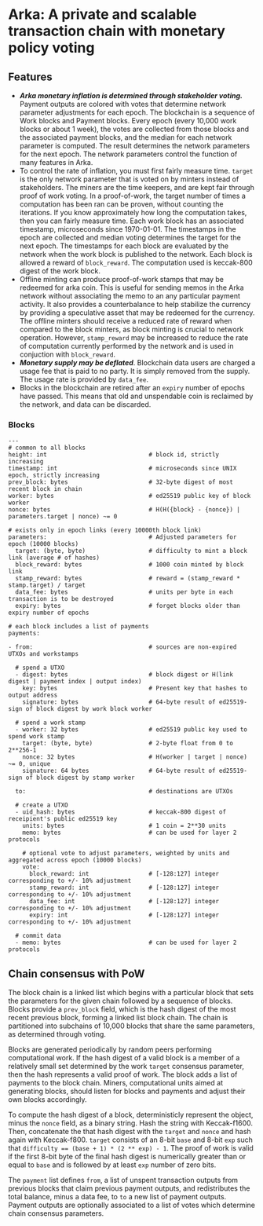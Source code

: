 
# Arka: A private and scalable transaction chain with monetary policy voting

## Features

- ___Arka monetary inflation is determined through stakeholder voting.___  Payment outputs are colored with votes that determine network parameter adjustments for each epoch.  The blockchain is a sequence of Work blocks and Payment blocks.  Every epoch (every 10,000 work blocks or about 1 week), the votes are collected from those blocks and the associated payment blocks, and the median for each network parameter is computed.  The result determines the network parameters for the next epoch.  The network parameters control the function of many features in Arka.
- To control the rate of inflation, you must first fairly measure time.  `target` is the only network parameter that is voted on by minters instead of stakeholders.  The miners are the time keepers, and are kept fair through proof of work voting.  In a proof-of-work, the target number of times a computation has been ran can be proven, without counting the iterations.  If you know approximately how long the computation takes, then you can fairly measure time.  Each work block has an associated timestamp, microseconds since 1970-01-01.  The timestamps in the epoch are collected and median voting determines the target for the next epoch.  The timestamps for each block are evaluated by the network when the work block is published to the network.  Each block is allowed a reward of `block_reward`.  The computation used is keccak-800 digest of the work block.
- Offline minting can produce proof-of-work stamps that may be redeemed for arka coin.  This is useful for sending memos in the Arka network without associating the memo to an any particular payment activity.  It also provides a counterbalance to help stabilize the currency by providing a speculative asset that may be redeemed for the currency.  The offline minters should receive a reduced rate of reward when compared to the block minters, as block minting is crucial to network operation.  However, `stamp_reward` may be increased to reduce the rate of computation currently performed by the network and is used in conjuction with `block_reward`.
- ___Monetary supply may be deflated___.  Blockchain data users are charged a usage fee that is paid to no party.  It is simply removed from the supply.  The usage rate is provided by `data_fee`.
- Blocks in the blockchain are retired after an `expiry` number of epochs have passed.  This means that old and unspendable coin is reclaimed by the network, and data can be discarded.

### Blocks

    ---
    # common to all blocks
    height: int                             # block id, strictly increasing
    timestamp: int                          # microseconds since UNIX epoch, strictly increasing
    prev_block: bytes                       # 32-byte digest of most recent block in chain
    worker: bytes                           # ed25519 public key of block worker
    nonce: bytes                            # H(H({block} - {nonce}) | parameters.target | nonce) ~= 0

    # exists only in epoch links (every 10000th block link)
    parameters:                             # Adjusted parameters for epoch (10000 blocks)
      target: (byte, byte)                  # difficulty to mint a block link (average # of hashes)
      block_reward: bytes                   # 1000 coin minted by block link
      stamp_reward: bytes                   # reward = (stamp_reward * stamp.target) / target
      data_fee: bytes                       # units per byte in each transaction is to be destroyed
      expiry: bytes                         # forget blocks older than expiry number of epochs

    # each block includes a list of payments
    payments:

    - from:                                 # sources are non-expired UTXOs and workstamps

      # spend a UTXO
      - digest: bytes                       # block digest or H(link digest | payment index | output index)
        key: bytes                          # Present key that hashes to output address
        signature: bytes                    # 64-byte result of ed25519-sign of block digest by work block worker

      # spend a work stamp
      - worker: 32 bytes                    # ed25519 public key used to spend work stamp
        target: (byte, byte)                # 2-byte float from 0 to 2**256-1
        nonce: 32 bytes                     # H(worker | target | nonce) ~= 0, unique
        signature: 64 bytes                 # 64-byte result of ed25519-sign of block digest by stamp worker

      to:                                   # destinations are UTXOs

      # create a UTXO
      - uid_hash: bytes                     # keccak-800 digest of receipient's public ed25519 key
        units: bytes                        # 1 coin = 2**30 units
        memo: bytes                         # can be used for layer 2 protocols

        # optional vote to adjust parameters, weighted by units and aggregated across epoch (10000 blocks)
        vote:
          block_reward: int                 # [-128:127] integer corresponding to +/- 10% adjustment
          stamp_reward: int                 # [-128:127] integer corresponding to +/- 10% adjustment
          data_fee: int                     # [-128:127] integer corresponding to +/- 10% adjustment
          expiry: int                       # [-128:127] integer corresponding to +/- 10% adjustment

      # commit data
      - memo: bytes                         # can be used for layer 2 protocols


## Chain consensus with PoW

The block chain is a linked list which begins with a particular block that sets the parameters for the given chain followed by a sequence of blocks.  Blocks provide a `prev_block` field, which is the hash digest of the most recent previous block, forming a linked list block chain.  The chain is partitioned into subchains of 10,000 blocks that share the same parameters, as determined through voting.

Blocks are generated periodically by random peers performing computational work.  If the hash digest of a valid block is a member of a relatively small set determined by the work `target` consensus parameter, then the hash represents a valid proof of work.  The block adds a list of payments to the block chain.  Miners, computational units aimed at generating blocks, should listen for blocks and payments and adjust their own blocks accordingly.

To compute the hash digest of a block, deterministicly represent the object, minus the `nonce` field, as a binary string.  Hash the string with Keccak-f1600.  Then, concatenate the that hash digest with the `target` and `nonce` and hash again with Keccak-f800.  `target` consists of an 8-bit `base` and 8-bit `exp` such that `difficulty == (base + 1) * (2 ** exp) - 1`.  The proof of work is valid if the first 8-bit byte of the final hash digest is numerically greater than or equal to `base` and is followed by at least `exp` number of zero bits.

The `payment` list defines `from`, a list of unspent transaction outputs from previous blocks that claim previous payment outputs, and redistributes the total balance, minus a data fee, to `to` a new list of payment outputs.  Payment outputs are optionally associated to a list of votes which determine chain consensus parameters.  
